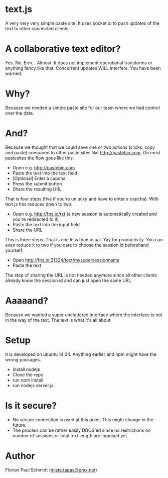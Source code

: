 # text.js

A very very very simple paste site. It uses socket.io to push updates of the text to other connected clients.

# A collaborative text editor?

Yes. No. Erm... Almost. It does not implement operational transforms or anything fancy like that. Concurrent updates WILL interfere. You have been warned.

# Why?

Because we needed a simple paste site for our team where we had control over the data. 

# And?

Because we thought that we could save one or two actions (clicks, copy and paste) compared to other paste sites like http://pastebin.com. On most pastesites the flow goes like this:

* Open e.g. http://pastebin.com
* Paste the text into the text field
* [Optional] Enter a capcha
* Press the submit button
* Share the resulting URL

That is four steps (five if you're unlucky and have to enter a capcha). With text.js this reduces down to two:

* Open e.g. http://fps.io/txt (a new session is automatically created and you're redirected to it)
* Paste the text into the input field
* Share the URL

This is three steps. That is one less than usual. Yay for productivity. You can even reduce it to two if you care to choose the session id beforehand yourself:

* Open http://fps.io:21324/text/mysupersessionname
* Paste the text

The step of sharing the URL is not needed anymore since all other clients already know the session id and can just open the same URL.

# Aaaaand?

Because we wanted a super uncluttered interface where the interface is not in the way of the text. The text is what it's all about.

# Setup

It is developed on ubuntu 14.04. Anything earlier and npm might have the wrong packages.

* Install nodejs
* Clone the repo
* run npm install
* run nodejs server.js

# Is it secure?

* No secure connection is used at this point. This might change in the future.
* The process can be rather easily DDOS'ed since no restrictions on number of sessions or total text length are imposed yet.

# Author

Florian Paul Schmidt (mista.tapas@gmx.net)


